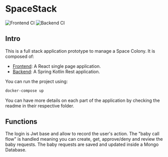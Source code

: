 # SpaceStack

![Frontend CI](https://github.com/sylhare/SpaceStack/workflows/Frontend%20CI/badge.svg) ![Backend CI](https://github.com/sylhare/SpaceStack/workflows/Backend%20CI/badge.svg)

## Intro

This is a full stack application prototype to manage a Space Colony.
It is composed of:
  - [Frontend](./frontend): A React single page application.
  - [Backend](./backend): A Spring Kotlin Rest application.
  
You can run the project using:

```bash
docker-compose up
``` 

You can have more details on each part of the application by checking the readme in their respective folder.

## Functions

The login is Jwt base and allow to record the user's action.
The "baby call flow" is handled meaning you can create, get, approve/deny and review the baby requests.
The baby requests are saved and updated inside a Mongo Database.
